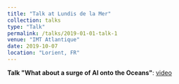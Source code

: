 ```yaml
---
title: "Talk at Lundis de la Mer"
collection: talks
type: "Talk"
permalink: /talks/2019-01-01-talk-1
venue: "IMT Atlantique"
date: 2019-10-07
location: "Lorient, FR"
---
```


<div style="text-align: justify"> 
<strong>Talk "What about a surge of AI onto the Oceans"</strong>: <a href="https://www.youtube.com/watch?v=7kPHA4HSic0">video</a>
</div>


